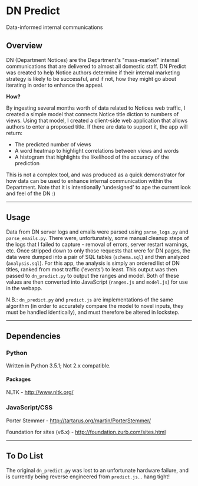 # DN Predict
Data-informed internal communications

## Overview
DN (Department Notices) are the Department's "mass-market" internal communications that are delivered to almost all domestic staff. DN Predict was created to help Notice authors determine if their internal marketing strategy is likely to be successful, and if not, how they might go about iterating in order to enhance the appeal. 

**How?**

By ingesting several months worth of data related to Notices web traffic, I created a simple model that connects Notice title diction to numbers of views. Using that model, I created a client-side web application that allows authors to enter a proposed title. If there are data to support it, the app will return:

+ The predicted number of views
+ A word heatmap to highlight correlations between views and words
+ A histogram that highlights the likelihood of the accuracy of the prediction

This is not a complex tool, and was produced as a  quick demonstrator for how data can be used to enhance internal communication within the Department. Note that it is intentionally 'undesigned' to ape the current look and feel of the DN :)

---

## Usage

Data from DN server logs and emails were parsed using `parse_logs.py` and `parse_emails.py`. There were, unfortunately, some manual cleanup steps of the logs that I failed to capture - removal of errors, server restart warnings, etc. Once stripped down to only those requests that were for DN pages, the data were dumped into a pair of SQL tables (`schema.sql`) and then analyzed (`analysis.sql`). For this app, the analysis is simply an ordered list of DN titles, ranked from most traffic ('events') to least. This output was then passed to `dn_predict.py` to output the ranges and model. Both of these values are then converted into JavaScript (`ranges.js` and `model.js`) for use in the webapp.

N.B.: `dn_predict.py` and `predict.js` are implementations of the same algorithm (in order to accurately compare the model to novel inputs, they must be handled identically), and must therefore be altered in lockstep.

---

## Dependencies

### Python
Written in Python 3.5.1; Not 2.x compatible.

#### Packages

NLTK - http://www.nltk.org/

### JavaScript/CSS

Porter Stemmer - http://tartarus.org/martin/PorterStemmer/

Foundation for sites (v6.x) - http://foundation.zurb.com/sites.html

---

## To Do List

The original `dn_predict.py` was lost to an unfortunate hardware failure, and is currently being reverse engineered from `predict.js`... hang tight!
